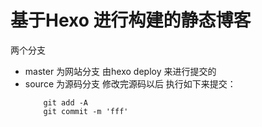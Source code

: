 # 基于Hexo 进行构建的静态博客


两个分支
* master 为网站分支 由hexo deploy 来进行提交的
* source 为源码分支 修改完源码以后 执行如下来提交：
    ```
        git add -A
        git commit -m 'fff'
    ```
